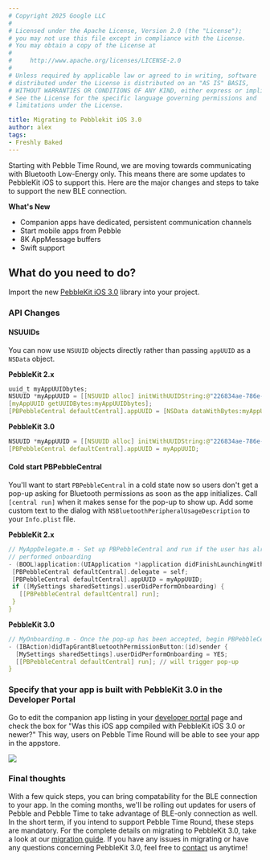 ```yaml
---
# Copyright 2025 Google LLC
#
# Licensed under the Apache License, Version 2.0 (the "License");
# you may not use this file except in compliance with the License.
# You may obtain a copy of the License at
#
#     http://www.apache.org/licenses/LICENSE-2.0
#
# Unless required by applicable law or agreed to in writing, software
# distributed under the License is distributed on an "AS IS" BASIS,
# WITHOUT WARRANTIES OR CONDITIONS OF ANY KIND, either express or implied.
# See the License for the specific language governing permissions and
# limitations under the License.

title: Migrating to Pebblekit iOS 3.0
author: alex
tags:
- Freshly Baked
---
```


Starting with Pebble Time Round, we are moving towards communicating with Bluetooth
Low-Energy only. This means there are some updates to PebbleKit iOS to support this. Here are
the major changes and steps to take to support the new BLE connection.

**What's New**

* Companion apps have dedicated, persistent communication channels
* Start mobile apps from Pebble
* 8K AppMessage buffers
* Swift support


## What do you need to do?
Import the new [PebbleKit iOS 3.0](/guides/migration/pebblekit-ios-3/#how-to-upgrade) library into your project.

### API Changes

#### NSUUIDs

You can now use `NSUUID` objects directly rather than passing ``appUUID`` as a `NSData` object.

**PebbleKit 2.x**

```c
uuid_t myAppUUIDbytes;
NSUUID *myAppUUID = [[NSUUID alloc] initWithUUIDString:@"226834ae-786e-4302-a52f-6e7efc9f990b"];
[myAppUUID getUUIDBytes:myAppUUIDbytes];
[PBPebbleCentral defaultCentral].appUUID = [NSData dataWithBytes:myAppUUIDbytes length:16];
```

**PebbleKit 3.0**

```c
NSUUID *myAppUUID = [[NSUUID alloc] initWithUUIDString:@"226834ae-786e-4302-a52f-6e7efc9f990b"];
[PBPebbleCentral defaultCentral].appUUID = myAppUUID;
```

#### Cold start PBPebbleCentral

You'll want to start ``PBPebbleCentral`` in a cold state now so users don't get
a pop-up asking for Bluetooth permissions as soon as the app initializes. Call
`[central run]` when it makes sense for the pop-up to show up. Add some custom
text to the dialog with `NSBluetoothPeripheralUsageDescription` to your
`Info.plist` file.

**PebbleKit 2.x**

 ```c
// MyAppDelegate.m - Set up PBPebbleCentral and run if the user has already
// performed onboarding
- (BOOL)application:(UIApplication *)application didFinishLaunchingWithOptions:(NSDictionary *)launchOptions {
  [PBPebbleCentral defaultCentral].delegate = self;
  [PBPebbleCentral defaultCentral].appUUID = myAppUUID;
  if ([MySettings sharedSettings].userDidPerformOnboarding) {
    [[PBPebbleCentral defaultCentral] run];
  }
}
```

**PebbleKit 3.0**

```c
// MyOnboarding.m - Once the pop-up has been accepted, begin PBPebbleCentral
- (IBAction)didTapGrantBluetoothPermissionButton:(id)sender {
  [MySettings sharedSettings].userDidPerformOnboarding = YES;
  [[PBPebbleCentral defaultCentral] run]; // will trigger pop-up
}
```

### Specify that your app is built with PebbleKit 3.0 in the Developer Portal
Go to edit the companion app listing in your [developer portal](https://dev-portal.getpebble.com/developer) page and check the box for "Was this iOS app compiled with PebbleKit iOS 3.0 or newer?" This way, users on Pebble Time Round will be able to see your app in the appstore.

![](/images/blog/checkbox.png)

### Final thoughts

With a few quick steps, you can bring compatability for the BLE connection to your app. In the coming months, we'll be rolling out updates for users of Pebble and Pebble Time to take advantage of BLE-only connection as well. In the short term, if you intend to support Pebble Time Round, these steps are mandatory. For the complete details on migrating to PebbleKit 3.0, take a look at our [migration guide](/guides/migration/pebblekit-ios-3/). If you have any issues in migrating or have any questions concerning PebbleKit 3.0, feel free to [contact](/contact/) us anytime!

